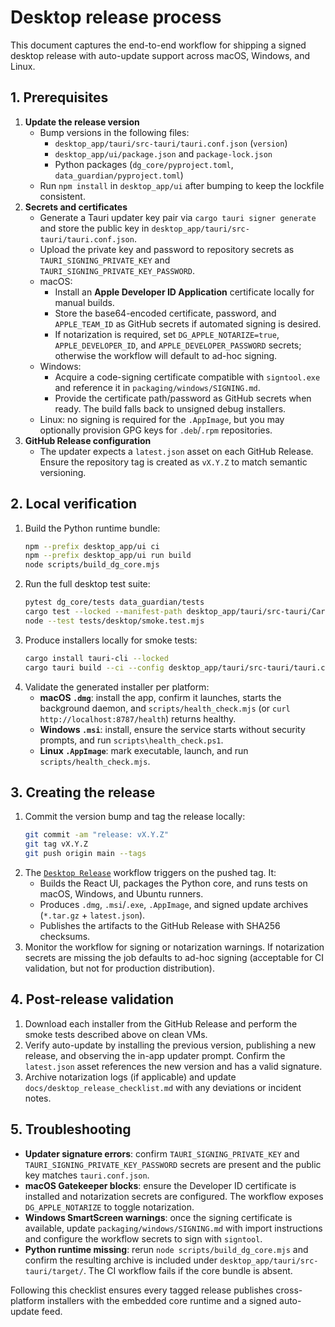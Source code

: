 # Desktop release process

This document captures the end-to-end workflow for shipping a signed desktop release with auto-update support across macOS, Windows, and Linux.

## 1. Prerequisites

1. **Update the release version**
   - Bump versions in the following files:
     - `desktop_app/tauri/src-tauri/tauri.conf.json` (`version`)
     - `desktop_app/ui/package.json` and `package-lock.json`
     - Python packages (`dg_core/pyproject.toml`, `data_guardian/pyproject.toml`)
   - Run `npm install` in `desktop_app/ui` after bumping to keep the lockfile consistent.
2. **Secrets and certificates**
   - Generate a Tauri updater key pair via `cargo tauri signer generate` and store the public key in `desktop_app/tauri/src-tauri/tauri.conf.json`.
   - Upload the private key and password to repository secrets as `TAURI_SIGNING_PRIVATE_KEY` and `TAURI_SIGNING_PRIVATE_KEY_PASSWORD`.
   - macOS:
     - Install an **Apple Developer ID Application** certificate locally for manual builds.
     - Store the base64-encoded certificate, password, and `APPLE_TEAM_ID` as GitHub secrets if automated signing is desired.
     - If notarization is required, set `DG_APPLE_NOTARIZE=true`, `APPLE_DEVELOPER_ID`, and `APPLE_DEVELOPER_PASSWORD` secrets; otherwise the workflow will default to ad-hoc signing.
   - Windows:
     - Acquire a code-signing certificate compatible with `signtool.exe` and reference it in `packaging/windows/SIGNING.md`.
     - Provide the certificate path/password as GitHub secrets when ready. The build falls back to unsigned debug installers.
   - Linux: no signing is required for the `.AppImage`, but you may optionally provision GPG keys for `.deb`/`.rpm` repositories.
3. **GitHub Release configuration**
   - The updater expects a `latest.json` asset on each GitHub Release. Ensure the repository tag is created as `vX.Y.Z` to match semantic versioning.

## 2. Local verification

1. Build the Python runtime bundle:
   ```bash
   npm --prefix desktop_app/ui ci
   npm --prefix desktop_app/ui run build
   node scripts/build_dg_core.mjs
   ```
2. Run the full desktop test suite:
   ```bash
   pytest dg_core/tests data_guardian/tests
   cargo test --locked --manifest-path desktop_app/tauri/src-tauri/Cargo.toml
   node --test tests/desktop/smoke.test.mjs
   ```
3. Produce installers locally for smoke tests:
   ```bash
   cargo install tauri-cli --locked
   cargo tauri build --ci --config desktop_app/tauri/src-tauri/tauri.conf.json
   ```
4. Validate the generated installer per platform:
   - **macOS `.dmg`**: install the app, confirm it launches, starts the background daemon, and `scripts/health_check.mjs` (or `curl http://localhost:8787/health`) returns healthy.
   - **Windows `.msi`**: install, ensure the service starts without security prompts, and run `scripts\health_check.ps1`.
   - **Linux `.AppImage`**: mark executable, launch, and run `scripts/health_check.mjs`.

## 3. Creating the release

1. Commit the version bump and tag the release locally:
   ```bash
   git commit -am "release: vX.Y.Z"
   git tag vX.Y.Z
   git push origin main --tags
   ```
2. The [`Desktop Release`](../.github/workflows/release.yml) workflow triggers on the pushed tag. It:
   - Builds the React UI, packages the Python core, and runs tests on macOS, Windows, and Ubuntu runners.
   - Produces `.dmg`, `.msi`/`.exe`, `.AppImage`, and signed update archives (`*.tar.gz` + `latest.json`).
   - Publishes the artifacts to the GitHub Release with SHA256 checksums.
3. Monitor the workflow for signing or notarization warnings. If notarization secrets are missing the job defaults to ad-hoc signing (acceptable for CI validation, but not for production distribution).

## 4. Post-release validation

1. Download each installer from the GitHub Release and perform the smoke tests described above on clean VMs.
2. Verify auto-update by installing the previous version, publishing a new release, and observing the in-app updater prompt. Confirm the `latest.json` asset references the new version and has a valid signature.
3. Archive notarization logs (if applicable) and update `docs/desktop_release_checklist.md` with any deviations or incident notes.

## 5. Troubleshooting

- **Updater signature errors**: confirm `TAURI_SIGNING_PRIVATE_KEY` and `TAURI_SIGNING_PRIVATE_KEY_PASSWORD` secrets are present and the public key matches `tauri.conf.json`.
- **macOS Gatekeeper blocks**: ensure the Developer ID certificate is installed and notarization secrets are configured. The workflow exposes `DG_APPLE_NOTARIZE` to toggle notarization.
- **Windows SmartScreen warnings**: once the signing certificate is available, update `packaging/windows/SIGNING.md` with import instructions and configure the workflow secrets to sign with `signtool`.
- **Python runtime missing**: rerun `node scripts/build_dg_core.mjs` and confirm the resulting archive is included under `desktop_app/tauri/src-tauri/target/`. The CI workflow fails if the core bundle is absent.

Following this checklist ensures every tagged release publishes cross-platform installers with the embedded core runtime and a signed auto-update feed.
